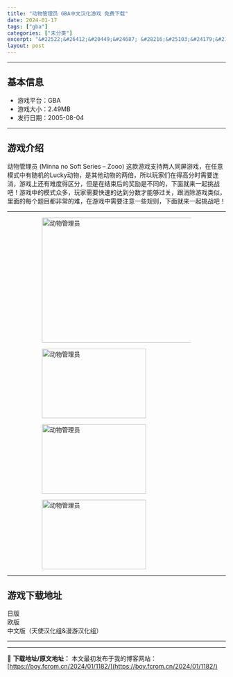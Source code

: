 ```yaml
---
title: "动物管理员 GBA中文汉化游戏 免费下载"
date: 2024-01-17
tags: ["gba"]
categories: ["未分类"]
excerpt: "&#22522;&#26412;&#20449;&#24687; &#28216;&#25103;&#24179;&#21488;&#65306;GBA &#28216;&#25103;&#22823;&#23567;&#65306;2.49MB &#21457;&#34892;&#26085;&amp;#&hellip;"
layout: post
---
```


 <hr><h2>&#22522;&#26412;&#20449;&#24687;</h2> <ul><li>&#28216;&#25103;&#24179;&#21488;&#65306;GBA</li> <li>&#28216;&#25103;&#22823;&#23567;&#65306;2.49MB</li> <li>&#21457;&#34892;&#26085;&#26399;&#65306;2005-08-04</li> </ul><hr><h2>&#28216;&#25103;&#20171;&#32461;</h2> <p>&#21160;&#29289;&#31649;&#29702;&#21592; (Minna no Soft Series &ndash; Zooo) &#36825;&#27454;&#28216;&#25103;&#25903;&#25345;&#20004;&#20154;&#21516;&#23631;&#28216;&#25103;&#65292;&#22312;&#20219;&#24847;&#27169;&#24335;&#20013;&#26377;&#38543;&#26426;&#30340;Lucky&#21160;&#29289;&#65292;&#26159;&#20854;&#20182;&#21160;&#29289;&#30340;&#20004;&#20493;&#65292;&#25152;&#20197;&#29609;&#23478;&#20204;&#22312;&#24471;&#39640;&#20998;&#26102;&#38656;&#35201;&#36830;&#28040;&#65292;&#28216;&#25103;&#19978;&#36824;&#26377;&#38590;&#24230;&#24471;&#21306;&#20998;&#65292;&#20294;&#26159;&#22312;&#32467;&#26463;&#21518;&#30340;&#22870;&#21169;&#26159;&#19981;&#21516;&#30340;&#65292;&#19979;&#38754;&#23601;&#26469;&#19968;&#36215;&#25361;&#25112;&#21543;&#65281;&#28216;&#25103;&#20013;&#30340;&#27169;&#24335;&#20247;&#22810;&#65292;&#29609;&#23478;&#38656;&#35201;&#24555;&#36895;&#30340;&#36798;&#21040;&#20998;&#25968;&#25165;&#33021;&#22815;&#36807;&#20851;&#65292;&#36319;&#28040;&#38500;&#28216;&#25103;&#31867;&#20284;&#65292;&#37324;&#38754;&#30340;&#27599;&#20010;&#39064;&#30446;&#37117;&#38750;&#24120;&#30340;&#38590;&#65292;&#22312;&#28216;&#25103;&#20013;&#38656;&#35201;&#27880;&#24847;&#19968;&#20123;&#35268;&#21017;&#65292;&#19979;&#38754;&#23601;&#26469;&#19968;&#36215;&#25361;&#25112;&#21543;&#65281;</p> <hr><figure><figure><img loading="lazy" decoding="async" width="454" height="288" data-id="23156" src="https://boy.fcrom.cn/wp-content/uploads/2024/01/20240116_65a63698b3e63.jpg" title="&#21160;&#29289;&#31649;&#29702;&#21592;-&#23553;&#38754;" alt="动物管理员"></figure><figure><img loading="lazy" decoding="async" width="240" height="160" data-id="23139" src="https://boy.fcrom.cn/wp-content/uploads/2024/01/2b260-1-20020GTU6362_%E5%97%A8%E6%A0%BC%E5%BC%8F%E5%8E%8B%E7%BC%A9%E5%89%AF%E6%9C%AC.png" title="&#21160;&#29289;&#31649;&#29702;&#21592;-1" alt="动物管理员"></figure><figure><img loading="lazy" decoding="async" width="240" height="160" data-id="23140" src="https://boy.fcrom.cn/wp-content/uploads/2024/01/eff66-1-20020GTZ5C1_%E5%97%A8%E6%A0%BC%E5%BC%8F%E5%8E%8B%E7%BC%A9%E5%89%AF%E6%9C%AC.png" title="&#21160;&#29289;&#31649;&#29702;&#21592;" alt="动物管理员"></figure><figure><img loading="lazy" decoding="async" width="240" height="160" data-id="23142" src="https://boy.fcrom.cn/wp-content/uploads/2024/01/ca865-1-20020GT913b6_%E5%97%A8%E6%A0%BC%E5%BC%8F%E5%8E%8B%E7%BC%A9%E5%89%AF%E6%9C%AC.png" title="&#21160;&#29289;&#31649;&#29702;&#21592;" alt="动物管理员"></figure></figure><hr><h2>&#28216;&#25103;&#19979;&#36733;&#22320;&#22336;</h2> <div><div> <div> <span></span><span>&#26085;&#29256;</span></div> <div> <span></span><span>&#27431;&#29256;</span></div> <div> <span></span><span>&#20013;&#25991;&#29256;&#65288;&#22825;&#20351;&#27721;&#21270;&#32452;&amp;&#28459;&#28216;&#27721;&#21270;&#32452;&#65289;</span></div> </div></div> <hr>

---
📖 **下载地址/原文地址：** 本文最初发布于我的博客网站：[https://boy.fcrom.cn/2024/01/1182/](https://boy.fcrom.cn/2024/01/1182/)
